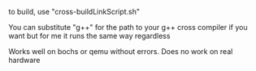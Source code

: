 to build, use "cross-buildLinkScript.sh"

You can substitute "g++" for the path to your g++ cross compiler if you want but for me it runs the same way regardless

Works well on bochs or qemu without errors. Does no work on real hardware